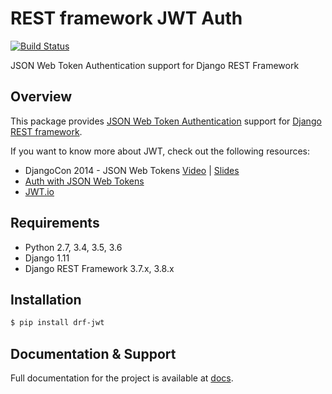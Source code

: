 # REST framework JWT Auth

[![Build Status](https://travis-ci.org/Styria-Digital/django-rest-framework-jwt.svg?branch=master)](https://travis-ci.org/Styria-Digital/django-rest-framework-jwt)

JSON Web Token Authentication support for Django REST Framework

## Overview

This package provides [JSON Web Token Authentication][jwt-auth-spec] support 
for [Django REST framework][drf].

If you want to know more about JWT, check out the following resources:

 - DjangoCon 2014 - JSON Web Tokens [Video][jwt-video] | [Slides][jwt-slides]
 - [Auth with JSON Web Tokens][auth-jwt]
 - [JWT.io][jwt-io]

## Requirements

-  Python 2.7, 3.4, 3.5, 3.6
-  Django 1.11
-  Django REST Framework 3.7.x, 3.8.x

## Installation

```bash
$ pip install drf-jwt
```

## Documentation & Support

Full documentation for the project is available at [docs][docs].

[jwt-auth-spec]: http://tools.ietf.org/html/draft-ietf-oauth-json-web-token
[drf]: http://django-rest-framework.org/
[jwt-video]: https://www.youtube.com/watch?v=825hodQ61bg
[jwt-slides]: https://speakerdeck.com/jpadilla/djangocon-json-web-tokens
[auth-jwt]: http://jpadilla.com/post/73791304724/auth-with-json-web-tokens
[jwt-io]: http://jwt.io/
[docs]: http://styria-digital.github.io/django-rest-framework-jwt
